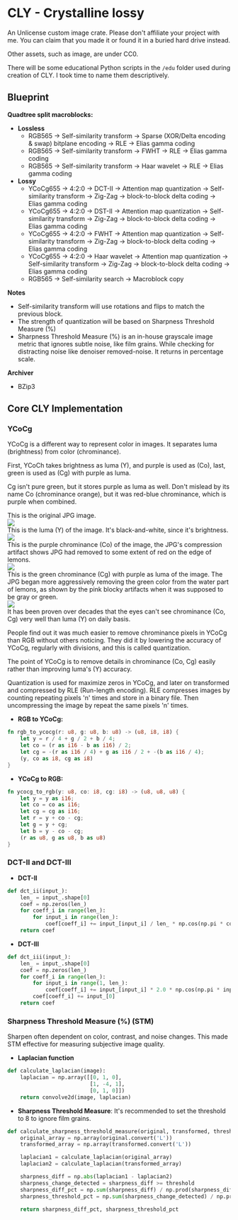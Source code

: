 # CLY - Crystalline lossy
An Unlicense custom image crate. Please don't affiliate your project with me. You can claim that you made it or found it in a buried hard drive instead.

Other assets, such as image, are under CC0.

There will be some educational Python scripts in the `/edu` folder used during creation of CLY. I took time to name them descriptively.

## Blueprint
**Quadtree split macroblocks:**
-	**Lossless**
	-	RGB565 -> Self-similarity transform -> Sparse (XOR/Delta encoding & swap) bitplane encoding -> RLE -> Elias gamma coding
	-	RGB565 -> Self-similarity transform -> FWHT -> RLE -> Elias gamma coding
	-	RGB565 -> Self-similarity transform -> Haar wavelet -> RLE -> Elias gamma coding
-	**Lossy**
	-	YCoCg655 -> 4:2:0 -> DCT-II -> Attention map quantization -> Self-similarity transform -> Zig-Zag -> block-to-block delta coding -> Elias gamma coding
	-	YCoCg655 -> 4:2:0 -> DST-II -> Attention map quantization -> Self-similarity transform -> Zig-Zag -> block-to-block delta coding -> Elias gamma coding
	-	YCoCg655 -> 4:2:0 -> FWHT -> Attention map quantization -> Self-similarity transform -> Zig-Zag -> block-to-block delta coding -> Elias gamma coding
	-	YCoCg655 -> 4:2:0 -> Haar wavelet -> Attention map quantization -> Self-similarity transform -> Zig-Zag -> block-to-block delta coding -> Elias gamma coding
	-	RGB565 -> Self-similarity search -> Macroblock copy

**Notes**
-	Self-similarity transform will use rotations and flips to match the previous block.
-	The strength of quantization will be based on Sharpness Threshold Measure (%)
-	Sharpness Threshold Measure (%) is an in-house grayscale image metric that ignores subtle noise, like film grains. While checking for distracting noise like denoiser removed-noise. It returns in percentage scale.

**Archiver**
-	BZip3

## Core CLY Implementation
### **YCoCg**  
YCoCg is a different way to represent color in images. It separates luma (brightness) from color (chrominance).

First, YCoCh takes brightness as luma (Y), and purple is used as (Co), last, green is used as (Cg) with purple as luma.

Cg isn't pure green, but it stores purple as luma as well. Don't mislead by its name Co (chrominance orange), but it was red-blue chrominance, which is purple when combined.

This is the original JPG image.  
![](edu/lemon.jpg)  
This is the luma (Y) of the image. It's black-and-white, since it's brightness.  
![](edu/ycocg_converted/y_img.png)  
This is the purple chrominance (Co) of the image, the JPG's compression artifact shows JPG had removed to some extent of red on the edge of lemons.  
![](edu/ycocg_converted/co_re_img.png)  
This is the green chrominance (Cg) with purple as luma of the image. The JPG began more aggressively removing the green color from the water part of lemons, as shown by the pink blocky artifacts when it was supposed to be gray or green.  
![](edu/ycocg_converted/cg_re_img.png)  
It has been proven over decades that the eyes can't see chrominance (Co, Cg) very well than luma (Y) on daily basis.

People find out it was much easier to remove chrominance pixels in YCoCg than RGB without others noticing. They did it by lowering the accuracy of YCoCg, regularly with divisions, and this is called quantization.

The point of YCoCg is to remove details in chrominance (Co, Cg) easily rather than improving luma's (Y) accuracy.

Quantization is used for maximize zeros in YCoCg, and later on transformed and compressed by RLE (Run-length encoding). RLE compresses images by counting repeating pixels 'n' times and store in a binary file. Then uncompressing the image by repeat the same pixels 'n' times.

-	**RGB to YCoCg:**
```rs
fn rgb_to_ycocg(r: u8, g: u8, b: u8) -> (u8, i8, i8) {
	let y = r / 4 + g / 2 + b / 4;
	let co = (r as i16 - b as i16) / 2;
	let cg = -(r as i16 / 4) + g as i16 / 2 + -(b as i16 / 4);
	(y, co as i8, cg as i8)
}
```

-	**YCoCg to RGB:**
```rs
fn ycocg_to_rgb(y: u8, co: i8, cg: i8) -> (u8, u8, u8) {
	let y = y as i16;
	let co = co as i16;
	let cg = cg as i16;
	let r = y + co - cg;
	let g = y + cg;
	let b = y - co - cg;
	(r as u8, g as u8, b as u8)
}
```

### **DCT-II and DCT-III**
-	**DCT-II**
```py
def dct_ii(input_):
	len_ = input_.shape[0]
	coef = np.zeros(len_)
	for coeff_i in range(len_):
		for input_i in range(len_):
			coef[coeff_i] += input_[input_i] / len_ * np.cos(np.pi * coeff_i * (input_i + 0.5))
	return coef
```

-	**DCT-III**
```py
def dct_iii(input_):
	len_ = input_.shape[0]
	coef = np.zeros(len_)
	for coeff_i in range(len_):
		for input_i in range(1, len_):
			coef[coeff_i] += input_[input_i] * 2.0 * np.cos(np.pi * input_i / len_  * (coeff_i + 0.5))
		coef[coeff_i] += input_[0]
	return coef
```

### **Sharpness Threshold Measure (%) (STM)**

Sharpen often dependent on color, contrast, and noise changes. This made STM effective for measuring subjective image quality.

-	**Laplacian function**
```py
def calculate_laplacian(image):
	laplacian = np.array([[0, 1, 0],
						  [1, -4, 1],
						  [0, 1, 0]])
	return convolve2d(image, laplacian)
```
-	**Sharpness Threshold Measure**: It's recommended to set the threshold to 8 to ignore film grains.
```py
def calculate_sharpness_threshold_measure(original, transformed, threshold=8):
	original_array = np.array(original.convert('L'))
	transformed_array = np.array(transformed.convert('L'))

	laplacian1 = calculate_laplacian(original_array)
	laplacian2 = calculate_laplacian(transformed_array)

	sharpness_diff = np.abs(laplacian1 - laplacian2)
	sharpness_change_detected = sharpness_diff >= threshold
	sharpness_diff_pct = np.sum(sharpness_diff) / np.prod(sharpness_diff.shape) * 100.0
	sharpness_threshold_pct = np.sum(sharpness_change_detected) / np.prod(sharpness_diff.shape) * 100.0

	return sharpness_diff_pct, sharpness_threshold_pct
```
